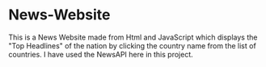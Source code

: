 # News-Website
This is a News Website made from Html and JavaScript which displays the "Top Headlines" of the nation by clicking the country name from the list of countries. I have used the NewsAPI here in this project. 
